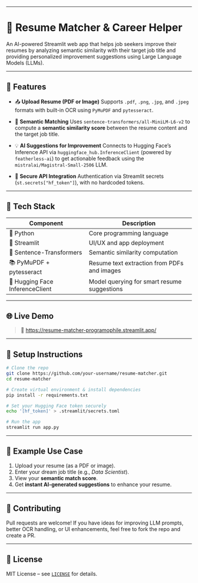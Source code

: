 

---

# 📄 Resume Matcher & Career Helper

An AI-powered Streamlit web app that helps job seekers improve their resumes by analyzing semantic similarity with their target job title and providing personalized improvement suggestions using Large Language Models (LLMs).

---

## 🚀 Features

* 📤 **Upload Resume (PDF or Image)**
  Supports `.pdf`, `.png`, `.jpg`, and `.jpeg` formats with built-in OCR using `PyMuPDF` and `pytesseract`.

* 🧠 **Semantic Matching**
  Uses `sentence-transformers/all-MiniLM-L6-v2` to compute a **semantic similarity score** between the resume content and the target job title.

* 💡 **AI Suggestions for Improvement**
  Connects to Hugging Face’s Inference API via `huggingface_hub.InferenceClient` (powered by `featherless-ai`) to get actionable feedback using the `mistralai/Magistral-Small-2506` LLM.

* 🔐 **Secure API Integration**
  Authentication via Streamlit secrets (`st.secrets["hf_token"]`), with no hardcoded tokens.

---

## 🧰 Tech Stack

| Component                       | Description                                 |
| ------------------------------- | ------------------------------------------- |
| 🐍 Python                       | Core programming language                   |
| 🔷 Streamlit                    | UI/UX and app deployment                    |
| 🧩 Sentence-Transformers        | Semantic similarity computation             |
| 📚 PyMuPDF + pytesseract        | Resume text extraction from PDFs and images |
| 🤖 Hugging Face InferenceClient | Model querying for smart resume suggestions |

---

## 🌐 Live Demo

> 🔗 https://resume-matcher-programophile.streamlit.app/

---

## 🔧 Setup Instructions

```bash
# Clone the repo
git clone https://github.com/your-username/resume-matcher.git
cd resume-matcher

# Create virtual environment & install dependencies
pip install -r requirements.txt

# Set your Hugging Face token securely
echo '[hf_token]' > .streamlit/secrets.toml

# Run the app
streamlit run app.py
```

---

## 🧪 Example Use Case

1. Upload your resume (as a PDF or image).
2. Enter your dream job title (e.g., *Data Scientist*).
3. View your **semantic match score**.
4. Get **instant AI-generated suggestions** to enhance your resume.

---

## 🤝 Contributing

Pull requests are welcome! If you have ideas for improving LLM prompts, better OCR handling, or UI enhancements, feel free to fork the repo and create a PR.

---

## 📄 License

MIT License – see [`LICENSE`](./LICENSE) for details.

